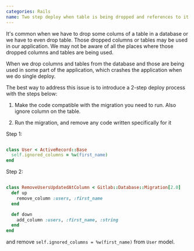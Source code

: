 ```yaml
---
categories: Rails
name: Two step deploy when table is being dropped and references to it are being removed
---
```


It's common when we have to drop some colums of a table in a database or we have to even drop table. Those dropped columns or tables may be used in our application. We may not be aware of all the places where those dropped columns and tables are being used.

When we drop columns and tables from the database and those are being used in some part of the application, which crashes the application when we do single deploy.

The best way to address this issue is to introduce a 2-step deploy process with the steps below:

1. Make the code compatible with the migration you need to run. Also ignore column on the table.

2. Run the migration, and remove any code written specifically for it

Step 1:
````ruby

class User < ActiveRecord::Base
  self.ignored_columns = %w(first_name)
end

````
Step 2:
````ruby

class RemoveUsersUpdatedAtColumn < Gitlab::Database::Migration[2.0]
  def up
    remove_column :users, :first_name
  end

  def down
    add_column :users, :first_name, :string
  end
end
````
and remove ````self.ignored_columns = %w(first_name)```` from ````User```` model.
